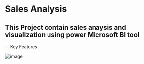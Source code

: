 # Sales Analysis

## This Project contain sales anaysis and visualization using power Microsoft BI tool

-- Key Features

![image](https://github.com/msarvesh2022/Sales-BI/blob/main/Data/bi-1.png")
